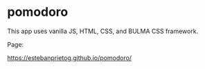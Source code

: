 # pomodoro
This app uses vanilla JS, HTML, CSS, and BULMA CSS framework.

Page:

https://estebanprietog.github.io/pomodoro/
